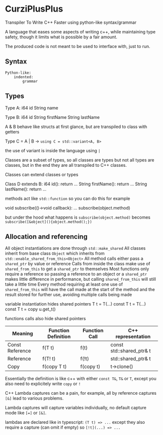 # CurziPlusPlus

Transpiler To Write C++ Faster using python-like syntax/grammar

A language that eases some aspects of writing c++, while maintaining type safety, though it limits what is possible by a fair amount.

The produced code is not meant to be used to interface with, just to run.

## Syntax
```
Python-like:
    indented:
        grammar
```
## Types

Type A:
    i64 id
    String name

Type B:
    i64 id
    String firstName
    String lastName

A & B behave like structs at first glance, but are transpiled to class with getters

Type C = A | B -> `using C = std::variant<A, B>`

the use of variant is inside the language using `|`

Classes are a subset of types, so all classes are types but not all types are classes, but in the end they are all transpiled to C++ classes.

Classes can extend classes or types

Class D extends B:
    i64 id(): return ...
    String firstName(): return ...
    String lastName(): return ...

methods act like `std::function` so you can do this for example

void subscribe(()->void callback): ...
subscribe(object.method)

but under the hood what happens is `subscribe(object.method)` becomes `subscribe([&object](){object.method();})`

## Allocation and referencing

All object instantiations are done through `std::make_shared`
All classes inherit from base class `Object` which inherits from `std::enable_shared_from_this<Object>`
All method calls either pass a `shared_ptr` by value or reference
Calls from inside the class make use of `shared_from_this` to get a `shared_ptr` to themselves
Most functions only require a reference so passing a reference to an object or a `shared_ptr` makes little difference in performance, but calling `shared_from_this` will still take a little time
Every method requiring at least one use of `shared_from_this` will have the call made at the start of the method and the result stored for further use, avoiding multiple calls being made

variable instantiation hides shared pointers
T t = T(...)
const T t = T(...)
const T t = copy u.get_t()

functions calls also hide shared pointers

| Meaning           | Function Definition | Function Call | C++ representation                |
|-------------------|---------------------|---------------|-----------------------------------|
| Const Reference   | f(T t)              | f(t)          | const std::shared_ptr<const T>& t |
| Reference         | f(T! t)             | f(!t)         | std::shared_ptr<const T>& t       |
| Copy              | f(copy T t)         | f(copy t)     | t->clone()                        |

Essentially the definition is like c++ with either `const T&`, `T&` or `T`, except you also need to explicitely write `copy` or `!`

C++ Lambda captures can be a pain, for example, all by reference captures `[&]` lead to various problems.

Lambda captures will capture variables individually, no default capture mode like `[=]` or `[&]`.

lambdas are declared like in typescript: `(T t) => ...` except they also require a capture (can omit if empty) so `[!t](...) => ...`
